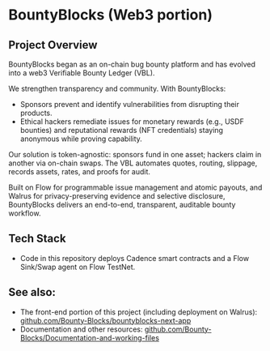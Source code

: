 # BountyBlocks (Web3 portion)

## Project Overview
BountyBlocks began as an on-chain bug bounty platform and has evolved into a web3 Verifiable Bounty Ledger (VBL).

We strengthen transparency and community. With BountyBlocks:
 - Sponsors prevent and identify vulnerabilities from disrupting their products.
 - Ethical hackers remediate issues for monetary rewards (e.g., USDF bounties) and reputational rewards (NFT credentials) staying anonymous while proving capability.

Our solution is token-agnostic: sponsors fund in one asset; hackers claim in another via on-chain swaps. The VBL automates quotes, routing, slippage, records assets, rates, and proofs for audit.

Built on Flow for programmable issue management and atomic payouts, and Walrus for privacy-preserving evidence and selective disclosure, BountyBlocks delivers an end-to-end, transparent, auditable bounty workflow.


## Tech Stack
 - Code in this repository deploys Cadence smart contracts and a Flow Sink/Swap agent on Flow TestNet.

## See also:
- The front-end portion of this project (including deployment on Walrus): [github.com/Bounty-Blocks/bountyblocks-next-app](https://github.com/Bounty-Blocks/bountyblocks-web3)
- Documentation and other resources: [github.com/Bounty-Blocks/Documentation-and-working-files](https://github.com/Bounty-Blocks/Documentation-and-working-files)
